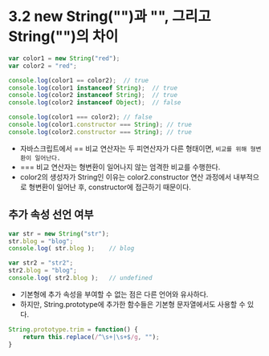 # 3.2 new String("")과 "", 그리고 String("")의 차이
```javascript
var color1 = new String("red");
var color2 = "red";

console.log(color1 == color2);  // true
console.log(color1 instanceof String);  // true
console.log(color2 instanceof String);  // true
console.log(color2 instanceof Object);  // false

console.log(color1 === color2); // false
console.log(color1.constructor === String); // true
console.log(color2.constructor === String); // true
```
- 자바스크립트에서 == 비교 연산자는 두 피연산자가 다른 형태이면, ```비교를 위해 형변환이 일어난다.```
- === 비교 연산자는 형변환이 일어나지 않는 엄격한 비교를 수행한다.
- color2의 생성자가 String인 이유는 color2.constructor 연산 과정에서 내부적으로 형변환이 일어난 후, constructor에 접근하기 때문이다.

## 추가 속성 선언 여부
```javascript
var str = new String("str");
str.blog = "blog";
console.log( str.blog );    // blog

var str2 = "str2";
str2.blog = "blog";
console.log( str2.blog );   // undefined
```

- 기본형에 추가 속성을 부여할 수 없는 점은 다른 언어와 유사하다.
- 하지만, String.prototype에 추가한 함수들은 기본형 문자열에서도 사용할 수 있다.
```javascript
String.prototype.trim = function() {
    return this.replace(/^\s+|\s+$/g, "");
}
```


